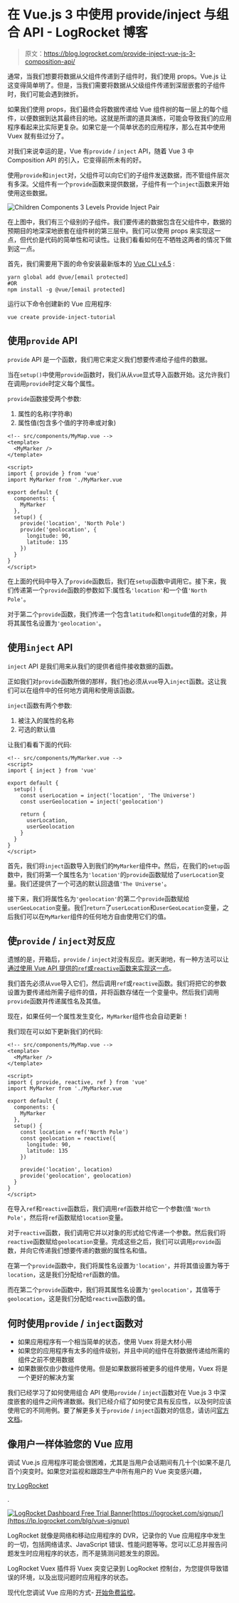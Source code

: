 # 在 Vue.js 3 中使用 provide/inject 与组合 API - LogRocket 博客

> 原文：<https://blog.logrocket.com/provide-inject-vue-js-3-composition-api/>

通常，当我们想要将数据从父组件传递到子组件时，我们使用 props。Vue.js 让这变得简单明了。但是，当我们需要将数据从父级组件传递到深层嵌套的子组件时，我们可能会遇到挫折。

如果我们使用 props，我们最终会将数据传递给 Vue 组件树的每一层上的每个组件，以便数据到达其最终目的地。这就是所谓的道具演练，可能会导致我们的应用程序看起来比实际更复杂。如果它是一个简单状态的应用程序，那么在其中使用 Vuex 就有些过分了。

对我们来说幸运的是，Vue 有`provide` / `inject` API，随着 Vue 3 中 Composition API 的引入，它变得前所未有的好。

使用`provide`和`inject`对，父组件可以向它们的子组件发送数据，而不管组件层次有多深。父组件有一个`provide`函数来提供数据，子组件有一个`inject`函数来开始使用这些数据。

![Children Components 3 Levels Provide Inject Pair](img/397fb13e9334bbe58519ff344985e60b.png)

在上图中，我们有三个级别的子组件。我们要传递的数据包含在父组件中，数据的预期目的地深深地嵌套在组件树的第三层中。我们可以使用 props 来实现这一点，但代价是代码的简单性和可读性。让我们看看如何在不牺牲这两者的情况下做到这一点。

首先，我们需要用下面的命令安装最新版本的 [Vue CLI v4.5](https://github.com/vuejs/vue-cli) :

```
yarn global add @vue/[email protected]
#OR
npm install -g @vue/[email protected]

```

运行以下命令创建新的 Vue 应用程序:

```
vue create provide-inject-tutorial

```

## 使用`provide` API

`provide` API 是一个函数，我们用它来定义我们想要传递给子组件的数据。

当在`setup()`中使用`provide`函数时，我们从从`vue`显式导入函数开始。这允许我们在调用`provide`时定义每个属性。

`provide`函数接受两个参数:

1.  属性的名称(字符串)
2.  属性值(包含多个值的字符串或对象)

```
<!-- src/components/MyMap.vue -->
<template>
  <MyMarker />
</template>

<script>
import { provide } from 'vue'
import MyMarker from './MyMarker.vue

export default {
  components: {
    MyMarker
  },
  setup() {
    provide('location', 'North Pole')
    provide('geolocation', {
      longitude: 90,
      latitude: 135
    })
  }
}
</script>
```

在上面的代码中导入了`provide`函数后，我们在`setup`函数中调用它。接下来，我们传递第一个`provide`函数的参数如下:属性名`'location'`和一个值`'North Pole'`。

对于第二个`provide`函数，我们传递一个包含`latitude`和`longitude`值的对象，并将其属性名设置为`'geolocation'`。

## 使用`inject` API

`inject` API 是我们用来从我们的提供者组件接收数据的函数。

正如我们对`provide`函数所做的那样，我们也必须从`vue`导入`inject`函数。这让我们可以在组件中的任何地方调用和使用该函数。

`inject`函数有两个参数:

1.  被注入的属性的名称
2.  可选的默认值

让我们看看下面的代码:

```
<!-- src/components/MyMarker.vue -->
<script>
import { inject } from 'vue'

export default {
  setup() {
    const userLocation = inject('location', 'The Universe')
    const userGeolocation = inject('geolocation')

    return {
      userLocation,
      userGeolocation
    }
  }
}
</script>

```

首先，我们将`inject`函数导入到我们的`MyMarker`组件中。然后，在我们的`setup`函数中，我们将第一个属性名为`'location'`的`provide`函数赋给了`userLocation`变量。我们还提供了一个可选的默认回退值`'The Universe'`。

接下来，我们将属性名为`'geolocation'`的第二个`provide`函数赋给`userGeoLocation`变量。我们`return`了`userLocation`和`userGeoLocation`变量，之后我们可以在`MyMarker`组件的任何地方自由使用它们的值。

## 使`provide` / `inject`对反应

遗憾的是，开箱后，`provide` / `inject`对没有反应。谢天谢地，有一种方法可以让[通过使用 Vue API 提供的`ref`或`reactive`函数来实现这一点](https://blog.logrocket.com/how-to-make-provide-inject-reactive/)。

我们首先必须从`vue`导入它们，然后调用`ref`或`reactive`函数。我们将把它的参数设置为要传递给所需子组件的值，并将函数存储在一个变量中。然后我们调用`provide`函数并传递属性名及其值。

现在，如果任何一个属性发生变化，`MyMarker`组件也会自动更新！

我们现在可以如下更新我们的代码:

```
<!-- src/components/MyMap.vue -->
<template>
  <MyMarker />
</template>

<script>
import { provide, reactive, ref } from 'vue'
import MyMarker from './MyMarker.vue

export default {
  components: {
    MyMarker
  },
  setup() {
    const location = ref('North Pole')
    const geolocation = reactive({
      longitude: 90,
      latitude: 135
    })

    provide('location', location)
    provide('geolocation', geolocation)
  }
}
</script>

```

在导入`ref`和`reactive`函数后，我们调用`ref`函数并给它一个参数(值`'North Pole'`，然后将`ref`函数赋给`location`变量。

对于`reactive`函数，我们调用它并以对象的形式给它传递一个参数。然后我们将`reactive`函数赋给`geolocation`变量。完成这些之后，我们可以调用`provide`函数，并向它传递我们想要传递的数据的属性名和值。

在第一个`provide`函数中，我们将属性名设置为`'location'`，并将其值设置为等于`location`，这是我们分配给`ref`函数的值。

而在第二个`provide`函数中，我们将其属性名设置为`'geolocation'`，其值等于`geolocation`，这是我们分配给`reactive`函数的值。

## 何时使用`provide` / `inject`函数对

*   如果应用程序有一个相当简单的状态，使用 Vuex 将是大材小用
*   如果您的应用程序有太多的组件级别，并且中间的组件在将数据传递给所需的组件之前不使用数据
*   如果数据仅由少数组件使用。但是如果数据将被更多的组件使用，Vuex 将是一个更好的解决方案

我们已经学习了如何使用组合 API 使用`provide` / `inject`函数对在 Vue.js 3 中深度嵌套的组件之间传递数据。我们已经介绍了如何使它具有反应性，以及何时应该使用它的不同用例。要了解更多关于`provide` / `inject`函数对的信息，请访问[官方文档](https://v3.vuejs.org/guide/composition-api-provide-inject.html)。

## 像用户一样体验您的 Vue 应用

调试 Vue.js 应用程序可能会很困难，尤其是当用户会话期间有几十个(如果不是几百个)突变时。如果您对监视和跟踪生产中所有用户的 Vue 突变感兴趣，

[try LogRocket](https://lp.logrocket.com/blg/vue-signup)

.

[![LogRocket Dashboard Free Trial Banner](img/0d269845910c723dd7df26adab9289cb.png)](https://lp.logrocket.com/blg/vue-signup)[https://logrocket.com/signup/](https://lp.logrocket.com/blg/vue-signup)

LogRocket 就像是网络和移动应用程序的 DVR，记录你的 Vue 应用程序中发生的一切，包括网络请求、JavaScript 错误、性能问题等等。您可以汇总并报告问题发生时应用程序的状态，而不是猜测问题发生的原因。

LogRocket Vuex 插件将 Vuex 突变记录到 LogRocket 控制台，为您提供导致错误的环境，以及出现问题时应用程序的状态。

现代化您调试 Vue 应用的方式- [开始免费监控](https://lp.logrocket.com/blg/vue-signup)。